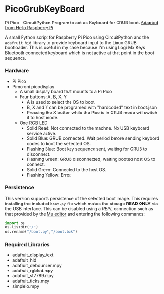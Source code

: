 # PicoGrubKeyBoard
Pi Pico - CircuitPython Program to act as Keyboard for GRUB boot.
[Adapted from Hello Raspberry Pi](http://helloraspberrypi.blogspot.com/2021/01/raspberry-pi-picocircuitpython-st7789.html)

A small Python script for Raspberry Pi Pico using CircuitPython and the ```adafruit_hid``` library
to provide keyboard input to the Linux GRUB bootloader. This is useful in my case because I'm using
Logi Mx Keys Bluetooth connected keyboard which is not active at that point in the boot sequence.

### Hardware
* Pi Pico
* Pimoroni picodisplay
  * A small display board that mounts to a Pi Pico
  * Four buttons: A, B, X, Y
    * A is used to select the OS to boot.
    * B, X and Y can be programed with "hardcoded" text in boot.json
    * Pressing the X button while the Pico is in GRUB mode will switch it to host mode. 
  * One RGB LED
    * Solid Read: Not connected to the machne. No USB keyboard service active.
    * Solid Blue: GRUB connected. Wait period before sending keybord codes to boot the sekected OS.
    * Flashing Blue: Boot key sequence sent, waiting for GRUB to disconnect.
    * Flashing Green: GRUB disconnected, waiting booted host OS to connect.
    * Solid Green: Connected to the host OS.
    * Flashing Yellow: Error.

### Persistence

This version supports persistence of the selected boot image. This requires installing the included
```boot.py``` file which makes the storage __READ ONLY__ via the USB interface. This can be
disabled using a _REPL_ connection such as that provided by the [Mu editor](https://codewith.mu/) and
entering the following commands:
```python
import os
os.listdir("/")
os.rename("/boot.py","/boot.bak")
```

### Required Libraries
* adafruit_display_text
* adafruit_hid
* adafruit_debouncer.mpy
* adafruit_rgbled.mpy
* adafruit_st7789.mpy
* adafruit_ticks.mpy
* simpleio.mpy
